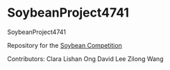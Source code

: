 # SoybeanProject4741
SoybeanProject4741

Repository for the [Soybean Competition](http://connect.informs.org/oratc/2017problem)

Contributors: 
Clara Lishan Ong
David Lee
Zilong Wang
